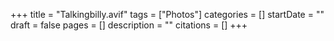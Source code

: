 +++
title = "Talkingbilly.avif"
tags = ["Photos"]
categories = []
startDate = ""
draft = false
pages = []
description = ""
citations = []
+++
